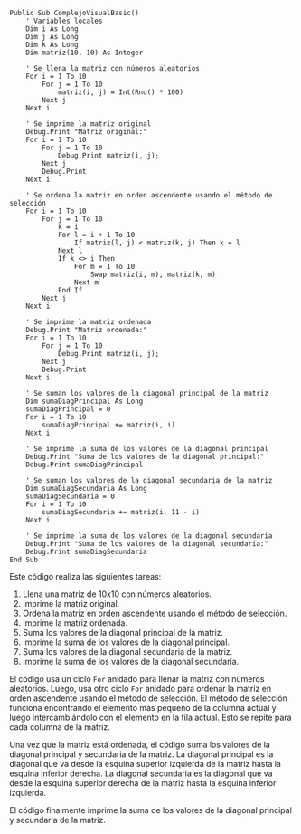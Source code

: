 ```visual basic
Public Sub ComplejoVisualBasic()
    ' Variables locales
    Dim i As Long
    Dim j As Long
    Dim k As Long
    Dim matriz(10, 10) As Integer

    ' Se llena la matriz con números aleatorios
    For i = 1 To 10
        For j = 1 To 10
            matriz(i, j) = Int(Rnd() * 100)
        Next j
    Next i

    ' Se imprime la matriz original
    Debug.Print "Matriz original:"
    For i = 1 To 10
        For j = 1 To 10
            Debug.Print matriz(i, j);
        Next j
        Debug.Print
    Next i

    ' Se ordena la matriz en orden ascendente usando el método de selección
    For i = 1 To 10
        For j = 1 To 10
            k = i
            For l = i + 1 To 10
                If matriz(l, j) < matriz(k, j) Then k = l
            Next l
            If k <> i Then
                For m = 1 To 10
                    Swap matriz(i, m), matriz(k, m)
                Next m
            End If
        Next j
    Next i

    ' Se imprime la matriz ordenada
    Debug.Print "Matriz ordenada:"
    For i = 1 To 10
        For j = 1 To 10
            Debug.Print matriz(i, j);
        Next j
        Debug.Print
    Next i

    ' Se suman los valores de la diagonal principal de la matriz
    Dim sumaDiagPrincipal As Long
    sumaDiagPrincipal = 0
    For i = 1 To 10
        sumaDiagPrincipal += matriz(i, i)
    Next i

    ' Se imprime la suma de los valores de la diagonal principal
    Debug.Print "Suma de los valores de la diagonal principal:"
    Debug.Print sumaDiagPrincipal

    ' Se suman los valores de la diagonal secundaria de la matriz
    Dim sumaDiagSecundaria As Long
    sumaDiagSecundaria = 0
    For i = 1 To 10
        sumaDiagSecundaria += matriz(i, 11 - i)
    Next i

    ' Se imprime la suma de los valores de la diagonal secundaria
    Debug.Print "Suma de los valores de la diagonal secundaria:"
    Debug.Print sumaDiagSecundaria
End Sub
```

Este código realiza las siguientes tareas:

1. Llena una matriz de 10x10 con números aleatorios.
2. Imprime la matriz original.
3. Ordena la matriz en orden ascendente usando el método de selección.
4. Imprime la matriz ordenada.
5. Suma los valores de la diagonal principal de la matriz.
6. Imprime la suma de los valores de la diagonal principal.
7. Suma los valores de la diagonal secundaria de la matriz.
8. Imprime la suma de los valores de la diagonal secundaria.

El código usa un ciclo `For` anidado para llenar la matriz con números aleatorios. Luego, usa otro ciclo `For` anidado para ordenar la matriz en orden ascendente usando el método de selección. El método de selección funciona encontrando el elemento más pequeño de la columna actual y luego intercambiándolo con el elemento en la fila actual. Esto se repite para cada columna de la matriz.

Una vez que la matriz está ordenada, el código suma los valores de la diagonal principal y secundaria de la matriz. La diagonal principal es la diagonal que va desde la esquina superior izquierda de la matriz hasta la esquina inferior derecha. La diagonal secundaria es la diagonal que va desde la esquina superior derecha de la matriz hasta la esquina inferior izquierda.

El código finalmente imprime la suma de los valores de la diagonal principal y secundaria de la matriz.